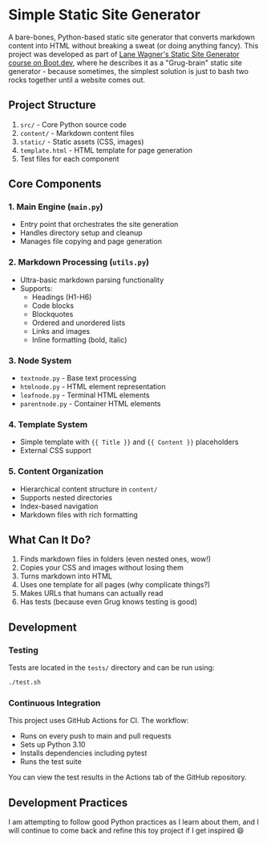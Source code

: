 # Simple Static Site Generator

A bare-bones, Python-based static site generator that converts markdown content into HTML without breaking a sweat (or doing anything fancy). This project was developed as part of [Lane Wagner's Static Site Generator course on Boot.dev](https://www.boot.dev/courses/build-static-site-generator-python), where he describes it as a "Grug-brain" static site generator - because sometimes, the simplest solution is just to bash two rocks together until a website comes out.

## Project Structure

1. `src/` - Core Python source code
2. `content/` - Markdown content files
3. `static/` - Static assets (CSS, images)
4. `template.html` - HTML template for page generation
5. Test files for each component

## Core Components

### 1. Main Engine (`main.py`)
- Entry point that orchestrates the site generation
- Handles directory setup and cleanup
- Manages file copying and page generation

### 2. Markdown Processing (`utils.py`)
- Ultra-basic markdown parsing functionality
- Supports:
  - Headings (H1-H6)
  - Code blocks
  - Blockquotes
  - Ordered and unordered lists
  - Links and images
  - Inline formatting (bold, italic)

### 3. Node System
- `textnode.py` - Base text processing
- `htmlnode.py` - HTML element representation
- `leafnode.py` - Terminal HTML elements
- `parentnode.py` - Container HTML elements

### 4. Template System
- Simple template with `{{ Title }}` and `{{ Content }}` placeholders
- External CSS support

### 5. Content Organization
- Hierarchical content structure in `content/`
- Supports nested directories
- Index-based navigation
- Markdown files with rich formatting

## What Can It Do?
1. Finds markdown files in folders (even nested ones, wow!)
2. Copies your CSS and images without losing them
3. Turns markdown into HTML
4. Uses one template for all pages (why complicate things?)
5. Makes URLs that humans can actually read
6. Has tests (because even Grug knows testing is good)

## Development

### Testing
Tests are located in the `tests/` directory and can be run using:
```bash
./test.sh
```

### Continuous Integration
This project uses GitHub Actions for CI. The workflow:
- Runs on every push to main and pull requests
- Sets up Python 3.10
- Installs dependencies including pytest
- Runs the test suite

You can view the test results in the Actions tab of the GitHub repository.

## Development Practices
I am attempting to follow good Python practices as I learn about them, and I will continue to come back and refine this toy project if I get inspired :smile:

